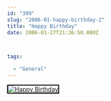```yaml
---
id: "399"
slug: "2006-01-happy-birthday-2"
title: "Happy Birthday"
date: 2006-01-27T21:36:50.000Z



tags:

  - "General"
---
```

<div class="sqs-html-content">
  <div style="float: left; margin-right: 10px; margin-bottom: 10px;"> <a href="http://www.flickr.com/photos/mclazarus/91984400/" title="Happy Birthday"><img src="http://static.flickr.com/43/91984400_4d0a53751f_m.jpg" alt="Happy Birthday" style="border: solid 2px #000000;" /></a>
</div>
<p><br clear="all" /></p>
</div>
